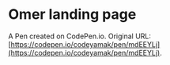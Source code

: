 # Omer landing page

A Pen created on CodePen.io. Original URL: [https://codepen.io/codeyamak/pen/mdEEYLj](https://codepen.io/codeyamak/pen/mdEEYLj).


